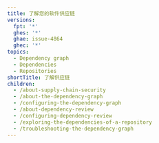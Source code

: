```yaml
---
title: 了解您的软件供应链
versions:
  fpt: '*'
  ghes: '*'
  ghae: issue-4864
  ghec: '*'
topics:
  - Dependency graph
  - Dependencies
  - Repositories
shortTitle: 了解供应链
children:
  - /about-supply-chain-security
  - /about-the-dependency-graph
  - /configuring-the-dependency-graph
  - /about-dependency-review
  - /configuring-dependency-review
  - /exploring-the-dependencies-of-a-repository
  - /troubleshooting-the-dependency-graph
---
```


